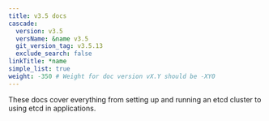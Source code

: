 ```yaml
---
title: v3.5 docs
cascade:
  version: v3.5
  versName: &name v3.5
  git_version_tag: v3.5.13
  exclude_search: false
linkTitle: *name
simple_list: true
weight: -350 # Weight for doc version vX.Y should be -XY0
---
```


These docs cover everything from setting up and running an etcd cluster to using
etcd in applications.
